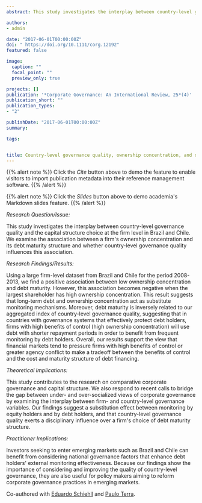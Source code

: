```yaml
---
abstract: This study investigates the interplay between country-level governance quality and the capital structure choice at the firm level in Brazil and Chile...

authors:
- admin

date: "2017-06-01T00:00:00Z"
doi: " https://doi.org/10.1111/corg.12192"
featured: false

image: 
  caption: ""
  focal_point: ""
  preview_only: true

projects: []
publication: '*Corporate Governance: An International Review, 25*(4)'
publication_short: ""
publication_types:
- "2"

publishDate: "2017-06-01T00:00:00Z"
summary: 

tags:


title: Country-level governance quality, ownership concentration, and debt maturity - A comparative study of Brazil and Chile
---
```


{{% alert note %}}
Click the *Cite* button above to demo the feature to enable visitors to import publication metadata into their reference management software.
{{% /alert %}}

{{% alert note %}}
Click the *Slides* button above to demo academia's Markdown slides feature.
{{% /alert %}}


*Research Question/Issue:*

This study investigates the interplay between country-level governance quality and the capital structure choice at the firm level in Brazil and Chile. We examine the association between a firm's ownership concentration and its debt maturity structure and whether country-level governance quality influences this association.


*Research Findings/Results:*

Using a large firm-level dataset from Brazil and Chile for the period 2008-2013, we find a positive association between low ownership concentration and debt maturity. However, this association becomes negative when the largest shareholder has high ownership concentration. This result suggests that long-term debt and ownership concentration act as substitute monitoring mechanisms. Moreover, debt maturity is inversely related to our aggregated index of country-level governance quality, suggesting that in countries with governance systems that effectively protect debt holders, firms with high benefits of control (high ownership concentration) will use debt with shorter repayment periods in order to benefit from frequent monitoring by debt holders. Overall, our results support the view that financial markets tend to pressure firms with high benefits of control or greater agency conflict to make a tradeoff between the benefits of control and the cost and maturity structure of debt financing.


*Theoretical Implications:*

This study contributes to the research on comparative corporate governance and capital structure. We also respond to recent calls to bridge the gap between under- and over-socialized views of corporate governance by examining the interplay between firm- and country-level governance variables. Our findings suggest a substitution effect between monitoring by equity holders and by debt holders, and that country-level governance quality exerts a disciplinary influence over a firm's choice of debt maturity structure.


*Practitioner Implications:*

Investors seeking to enter emerging markets such as Brazil and Chile can benefit from considering national governance factors that enhance debt holders' external monitoring effectiveness. Because our findings show the importance of considering and improving the quality of country-level governance, they are also useful for policy makers aiming to reform corporate governance practices in emerging markets.

Co-authored with [Eduardo Schiehll](https://www.hec.ca/en/profs/eduardo.schiehll.html) and [Paulo Terra](https://eaesp.fgv.br/professor/paulo-renato-soares-terra).
